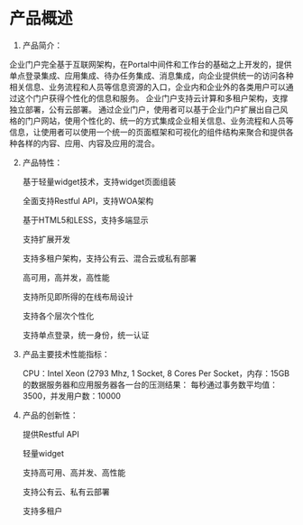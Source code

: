 # 产品概述

1. 产品简介：

企业门户完全基于互联网架构，在Portal中间件和工作台的基础之上开发的，提供单点登录集成、应用集成、待办任务集成、消息集成，向企业提供统一的访问各种相关信息、业务流程和人员等信息资源的入口，企业内和企业外的各类用户可以通过这个门户获得个性化的信息和服务。
企业门户支持云计算和多租户架构，支撑独立部署，公有云部署。
通过企业门户，使用者可以基于企业门户扩展出自己风格的门户网站，使用个性化的、统一的方式集成企业相关信息、业务流程和人员等信息，让使用者可以使用一个统一的页面框架和可视化的组件结构来聚合和提供各种各样的内容、应用、内容及应用的混合。

2. 产品特性：

	基于轻量widget技术，支持widget页面组装
	
	全面支持Restful API，支持WOA架构
	
	基于HTML5和LESS，支持多端显示
	
	支持扩展开发
	
	支持多租户架构，支持公有云、混合云或私有部署
	
	高可用，高并发，高性能
	
	支持所见即所得的在线布局设计
	
	支持各个层次个性化
	
	支持单点登录，统一身份，统一认证

3. 产品主要技术性能指标：

	CPU：Intel Xeon (2793 Mhz, 1 Socket, 8 Cores Per Socket，内存：15GB的数据服务器和应用服务器各一台的压测结果：
	每秒通过事务数平均值：3500，并发用户数：10000
	
4. 产品的创新性：

	提供Restful API
	
	轻量widget
	
	支持高可用、高并发、高性能
	
	支持公有云、私有云部署
	
	支持多租户


